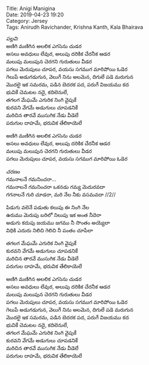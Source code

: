 Title: Anigi Manigina  
Date: 2019-04-23 19:20  
Category: Jersey  
Tags: Anirudh Ravichander, Krishna Kanth, Kala Bhairava  

_పల్లవి:_   
అణిగి మణిగిన అలలిక ఎగసెను చుడర  
అసలు అవధులు లేవుర, అలుపు దరికిక చేరనీక ఆడర   
మలుపు మలుపున చెరగని గురుతులు వీడర    
పగలు మెరుపులు చూపర, వయసు సగముగ మారిపోయి ఓడెర   
గెలుపే అడుగడుగున, వెలుగే నిను అలమెన, దిగులే పడె మరుగున   
మొదలై ఇక సమరమ, పడిన బెదరక పద, పరుగే విజయము కద   
భువికే చెమటల నదై, కదిలెనులే,   
తగలగ మేఘమే ఎగురిక నింగి వైపుకే  
కురవని వేగమే అడుగులు చూపడనికే   
మరిచిన తారవే ముసుగిక నేడు వీడెలే   
పరుగుల దాహమే, భరువిక తేలికాయెలే 

అణిగి మణిగిన అలలిక ఎగసెను చుడర  
అసలు అవధులు లేవుర, అలుపు దరికిక చేరనీక ఆడర   
మలుపు మలుపున చెరగని గురుతులు వీడర    
పగలు మెరుపులు చూపర, వయసు సగముగ మారిపోయి ఓడెర   
 
_చరణం_  
గమనాలనే గమనించరా...  
గమనాలనే గమనించరా ఒకనడు గమ్య మెదురవదా    
గగనాలనే గురి చూడరా, మరి నేల నీకు వసమవదా     //2//   

పిడుగు వలెనే పడుతు కలుపు ఈ నింగి నేల    
ఉరుము మెరుపు బరిలో నిలుపు ఇక అంత నీదెరా    
అడుగు కదుపు జయము జగము నీ సొంతం అయ్యెలా  
విధికి ఎదురు నిలిచి గెలిచి నీ పంతం చూపేలా    

తగలగ మేఘమే ఎగురిక నింగి వైపుకే  
కురవని వేగమే అడుగులు చూపడనికే   
మరిచిన తారవే ముసుగిక నేడు వీడెలే   
పరుగుల దాహమే, భరువిక తేలికాయెలే 

అణిగి మణిగిన అలలిక ఎగసెను చుడర  
అసలు అవధులు లేవుర, అలుపు దరికిక చేరనీక ఆడర   
మలుపు మలుపున చెరగని గురుతులు వీడర    
పగలు మెరుపులు చూపర, వయసు సగముగ మారిపోయి ఓడెర   
గెలుపే అడుగడుగున, వెలుగే నిను అలమెన, దిగులే పడె మరుగున   
మొదలై ఇక సమరమ, పడిన బెదరక పద, పరుగే విజయము కద   
భువికే చెమటల నదై, కదిలెనులే,   
తగలగ మేఘమే ఎగురిక నింగి వైపుకే  
కురవని వేగమే అడుగులు చూపడనికే   
మరిచిన తారవే ముసుగిక నేడు వీడెలే   
పరుగుల దాహమే, భరువిక తేలికాయెలే 